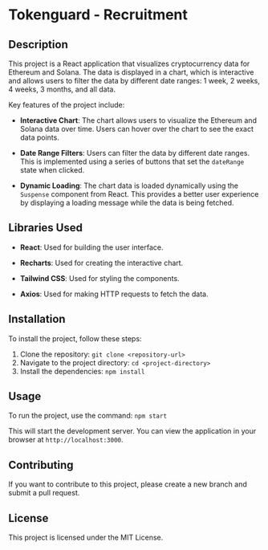 # Tokenguard - Recruitment

## Description

This project is a React application that visualizes cryptocurrency data for Ethereum and Solana. The data is displayed in a chart, which is interactive and allows users to filter the data by different date ranges: 1 week, 2 weeks, 4 weeks, 3 months, and all data.

Key features of the project include:

- **Interactive Chart**: The chart allows users to visualize the Ethereum and Solana data over time. Users can hover over the chart to see the exact data points.

- **Date Range Filters**: Users can filter the data by different date ranges. This is implemented using a series of buttons that set the `dateRange` state when clicked.

- **Dynamic Loading**: The chart data is loaded dynamically using the `Suspense` component from React. This provides a better user experience by displaying a loading message while the data is being fetched.

## Libraries Used

- **React**: Used for building the user interface.

- **Recharts**: Used for creating the interactive chart.

- **Tailwind CSS**: Used for styling the components.

- **Axios**: Used for making HTTP requests to fetch the data.

## Installation

To install the project, follow these steps:

1. Clone the repository: `git clone <repository-url>`
2. Navigate to the project directory: `cd <project-directory>`
3. Install the dependencies: `npm install`

## Usage

To run the project, use the command: `npm start`

This will start the development server. You can view the application in your browser at `http://localhost:3000`.

## Contributing

If you want to contribute to this project, please create a new branch and submit a pull request.

## License

This project is licensed under the MIT License.
